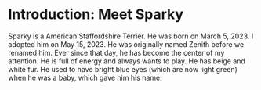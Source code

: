 <html>
  <h1>
    Introduction: Meet Sparky
  </h1>
  <p>
    Sparky is a American Staffordshire Terrier. He was born on March 5, 2023. I adopted him on May 15, 2023. He was originally named Zenith before we renamed him. Ever since that day, he has become the center of my attention. He is full of energy and always wants to play. He has beige and white fur. He used to have bright blue eyes (which are now light green) when he was a baby, which gave him his name.
  </p>
  <img src="![Sparky](https://github.com/KJ0227/Sparky/assets/145702549/76a231c2-b188-48df-ba97-f07121d44d77)
  <p>
    This is a test. I just want to see something rlly quick
  </p>
</html>
